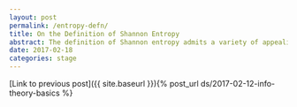 ```yaml
---
layout: post
permalink: /entropy-defn/
title: On the Definition of Shannon Entropy
abstract: The definition of Shannon entropy admits a variety of appealing characterizations; here I will explore the characterization via "average surprisingness".
date: 2017-02-18
categories: stage
---
```


[Link to previous post]({{ site.baseurl }}){% post_url ds/2017-02-12-info-theory-basics %}

